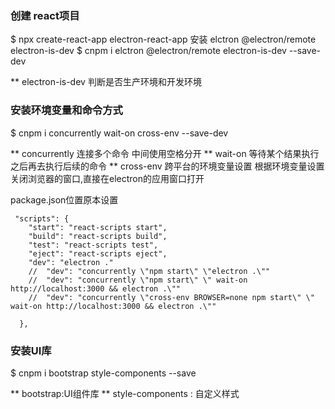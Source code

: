 

### 创建 react项目
$   npx create-react-app electron-react-app
安装 elctron @electron/remote electron-is-dev
$ cnpm i  elctron @electron/remote electron-is-dev --save-dev

** electron-is-dev 判断是否生产环境和开发环境

### 安装环境变量和命令方式
$ cnpm i concurrently wait-on cross-env --save-dev

** concurrently   连接多个命令 中间使用空格分开
** wait-on 等待某个结果执行之后再去执行后续的命令
** cross-env 跨平台的环境变量设置 根据环境变量设置关闭浏览器的窗口,直接在electron的应用窗口打开

package.json位置原本设置
```
 "scripts": {
    "start": "react-scripts start",
    "build": "react-scripts build",
    "test": "react-scripts test",
    "eject": "react-scripts eject",
    "dev": "electron ."
    //  "dev": "concurrently \"npm start\" \"electron .\""
    //  "dev": "concurrently \"npm start\" \" wait-on http://localhost:3000 && electron .\""
    //  "dev": "concurrently \"cross-env BROWSER=none npm start\" \" wait-on http://localhost:3000 && electron .\""

  },
```
### 安装UI库

$ cnpm i bootstrap style-components --save

** bootstrap:UI组件库 
** style-components : 自定义样式


